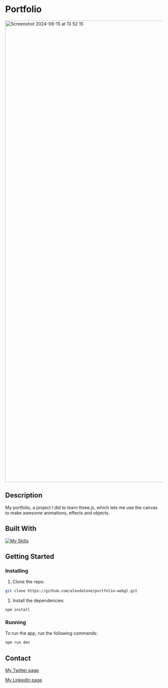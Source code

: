 # Portfolio

<img width="1470" alt="Screenshot 2024-06-15 at 13 52 15" src="https://github.com/alexdalene/portfolio-webgl/assets/111867370/eae8aeb4-2cc5-44e9-911f-5101d53117b3">

## Description

My portfolio, a project I did to learn three.js, which lets me use the canvas to make awesome animations, effects and objects.

## Built With

[![My Skills](https://skillicons.dev/icons?i=svelte,html,css,js,vite,threejs&perline=4)](https://skillicons.dev)


## Getting Started

### Installing

1. Clone the repo:

```bash
git clone https://github.com/alexdalene/portfolio-webgl.git
```

2. Install the dependencies:

```
npm install
```

### Running

To run the app, run the following commands:

```bash
npm run dev
```

## Contact

[My Twitter page](https://x.com/xenelad)

[My LinkedIn page](https://www.linkedin.com/in/alex-dalene/)
